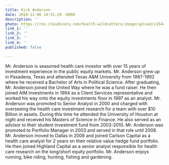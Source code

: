 ```yaml
---
title: Kirk Anderson
date: 2018-12-06 14:51:29 -0600
description: ''
photo: https://res.cloudinary.com/health-wildcatters/image/upload/v1544130742/image.png
link_1: ''
link_2: ''
link_3: ''
link_4: ''
published: false

---
```

Mr. Anderson is seasoned health care investor with over 15 years of investment experience in the public equity markets. Mr. Anderson grew up in Pasadena, Texas and attended Texas A&M University from 1987-1992 where he received a Bachelor of Arts in Political Science. After graduating, Mr. Anderson joined the United Way where he was a fund raiser. He then joined AIM Investments in 1994 as a Client Services representative and worked his way onto the equity investments floor in 1997 as an analyst. Mr. Anderson was promoted to Senior Analyst in 2000 and charged with overseeing the health care investment research for a team with over $10 Billion in assets. During this time he attended the University of Houston at night and received his Masters of Science in Finance. He also served as an advisor to their student investment fund from 2003-2010. Mr. Anderson was promoted to Portfolio Manager in 2003 and served in that role until 2008. Mr. Anderson moved to Dallas in 2008 and joined Carlson Capital as a health care analyst for 2 years on their relative value hedge fund portfolio. He then joined Highland Capital as a senior analyst responsible for health care research on the long/short equity portfolio. Mr. Anderson enjoys running, bike riding, hunting, fishing and gardening.